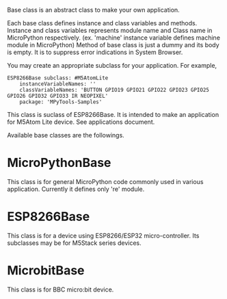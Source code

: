 Base class is an abstract class to make your own application.

Each base class defines instance and class variables and methods.
Instance and class variables represents module name and Class name in MicroPython respectively.
(ex. 'machine' instance variable defines machine module in MicroPython)
Method of base class is just a dummy and its body is empty. It is to suppress error indications in System Browser.

You may create an appropriate subclass for your application. For example,

```Smalltalk
ESP8266Base subclass: #M5AtomLite
	instanceVariableNames: ''
	classVariableNames: 'BUTTON GPIO19 GPIO21 GPIO22 GPIO23 GPIO25 GPIO26 GPIO32 GPIO33 IR NEOPIXEL'
	package: 'MPyTools-Samples'
```

This class is suclass of ESP8266Base. It is intended to make an application for M5Atom Lite device. See applications document.

Available base classes are the followings.

# MicroPythonBase
This class is for general MicroPython code commonly used in various application.
Currently it defines only 're' module.

# ESP8266Base
This class is for a device using ESP8266/ESP32 micro-controller.
Its subclasses may be for M5Stack series devices.

# MicrobitBase
This class is for BBC micro:bit device.
